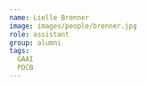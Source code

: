 ```yaml
---
name: Lielle Brenner
image: images/people/brenner.jpg
role: assistant
group: alumni
tags:
  GAAI
  PDCB
---
```


